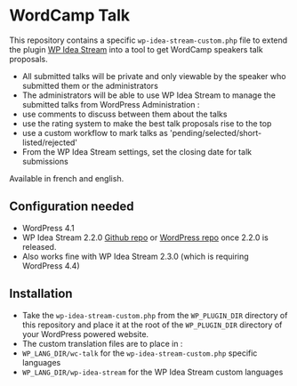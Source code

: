 WordCamp Talk
=============

This repository contains a specific `wp-idea-stream-custom.php` file to extend the plugin [WP Idea Stream](https://wordpress.org/plugins/wp-idea-stream) into a tool to get WordCamp speakers talk proposals.

+ All submitted talks will be private and only viewable by the speaker who submitted them or the administrators
+ The administrators will be able to use WP Idea Stream to manage the submitted talks from WordPress Administration :
 + use comments to discuss between them about the talks
 + use the rating system to make the best talk proposals rise to the top
 + use a custom workflow to mark talks as 'pending/selected/short-listed/rejected'
 + From the WP Idea Stream settings, set the closing date for talk submissions

Available in french and english.

Configuration needed
--------------------

+ WordPress 4.1
+ WP Idea Stream 2.2.0 [Github repo](https://github.com/imath/wp-idea-stream/) or [WordPress repo](https://wordpress.org/plugins/wp-idea-stream) once 2.2.0 is released.
+ Also works fine with WP Idea Stream 2.3.0 (which is requiring WordPress 4.4)

Installation
------------

+ Take the `wp-idea-stream-custom.php` from the `WP_PLUGIN_DIR` directory of this repository and place it at the root of the `WP_PLUGIN_DIR` directory of your WordPress powered website.
+ The custom translation files are to place in :
 + `WP_LANG_DIR/wc-talk` for the `wp-idea-stream-custom.php` specific languages
 + `WP_LANG_DIR/wp-idea-stream` for the WP Idea Stream custom languages
